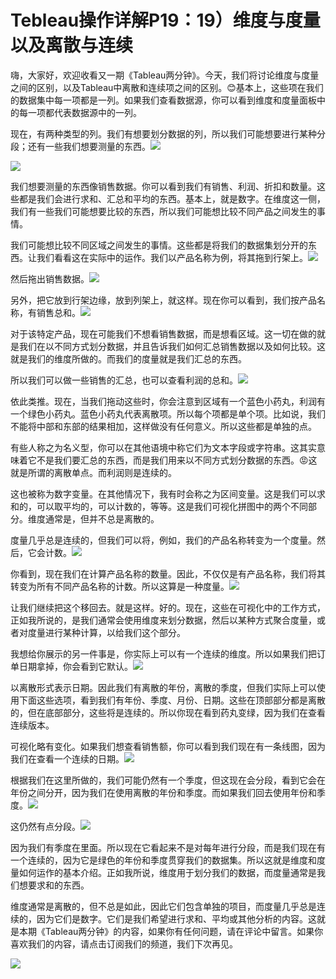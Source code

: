 # Tebleau操作详解P19：19）维度与度量以及离散与连续 

嗨，大家好，欢迎收看又一期《Tableau两分钟》。今天，我们将讨论维度与度量之间的区别，以及Tableau中离散和连续项之间的区别。😊基本上，这些项在我们的数据集中每一项都是一列。如果我们查看数据源，你可以看到维度和度量面板中的每一项都代表数据源中的一列。

现在，有两种类型的列。我们有想要划分数据的列，所以我们可能想要进行某种分段；还有一些我们想要测量的东西。![](img/eb9295e8ad3b4416cd7540e51d7be69d_1.png)

![](img/eb9295e8ad3b4416cd7540e51d7be69d_2.png)

我们想要测量的东西像销售数据。你可以看到我们有销售、利润、折扣和数量。这些都是我们会进行求和、汇总和平均的东西。基本上，就是数字。在维度这一侧，我们有一些我们可能想要比较的东西，所以我们可能想比较不同产品之间发生的事情。

我们可能想比较不同区域之间发生的事情。这些都是将我们的数据集划分开的东西。让我们看看这在实际中的运作。我们以产品名称为例，将其拖到行架上。![](img/eb9295e8ad3b4416cd7540e51d7be69d_4.png)

然后拖出销售数据。![](img/eb9295e8ad3b4416cd7540e51d7be69d_6.png)

另外，把它放到行架边缘，放到列架上，就这样。现在你可以看到，我们按产品名称，有销售总和。![](img/eb9295e8ad3b4416cd7540e51d7be69d_8.png)

对于该特定产品，现在可能我们不想看销售数据，而是想看区域。这一切在做的就是我们在以不同方式划分数据，并且告诉我们如何汇总销售数据以及如何比较。这就是我们的维度所做的。而我们的度量就是我们汇总的东西。

所以我们可以做一些销售的汇总，也可以查看利润的总和。![](img/eb9295e8ad3b4416cd7540e51d7be69d_10.png)

依此类推。现在，当我们拖动这些时，你会注意到区域有一个蓝色小药丸，利润有一个绿色小药丸。蓝色小药丸代表离散项。所以每个项都是单个项。比如说，我们不能将中部和东部的结果相加，这样做没有任何意义。所以这些都是单独的点。

有些人称之为名义型，你可以在其他语境中称它们为文本字段或字符串。这其实意味着它不是我们要汇总的东西，而是我们用来以不同方式划分数据的东西。😡这就是所谓的离散单点。而利润则是连续的。

这也被称为数字变量。在其他情况下，我有时会称之为区间变量。这是我们可以求和的，可以取平均的，可以计数的，等等。这是我们可视化拼图中的两个不同部分。维度通常是，但并不总是离散的。

度量几乎总是连续的，但我们可以将，例如，我们的产品名称转变为一个度量。然后，它会计数。![](img/eb9295e8ad3b4416cd7540e51d7be69d_12.png)

你看到，现在我们在计算产品名称的数量。因此，不仅仅是有产品名称，我们将其转变为所有不同产品名称的计数。所以这算是一种度量。![](img/eb9295e8ad3b4416cd7540e51d7be69d_14.png)

让我们继续把这个移回去。就是这样。好的。现在，这些在可视化中的工作方式，正如我所说的，是我们通常会使用维度来划分数据，然后以某种方式聚合度量，或者对度量进行某种计算，以给我们这个部分。

我想给你展示的另一件事是，你实际上可以有一个连续的维度。所以如果我们把订单日期拿掉，你会看到它默认。![](img/eb9295e8ad3b4416cd7540e51d7be69d_16.png)

以离散形式表示日期。因此我们有离散的年份，离散的季度，但我们实际上可以使用下面这些选项，看到我们有年份、季度、月份、日期。这些在顶部部分都是离散的，但在底部部分，这些将是连续的。所以你现在看到药丸变绿，因为我们在查看连续版本。

可视化略有变化。如果我们想查看销售额，你可以看到我们现在有一条线图，因为我们在查看一个连续的日期。![](img/eb9295e8ad3b4416cd7540e51d7be69d_18.png)

根据我们在这里所做的，我们可能仍然有一个季度，但这现在会分段，看到它会在年份之间分开，因为我们在使用离散的年份和季度。而如果我们回去使用年份和季度。![](img/eb9295e8ad3b4416cd7540e51d7be69d_20.png)

这仍然有点分段。![](img/eb9295e8ad3b4416cd7540e51d7be69d_22.png)

因为我们有季度在里面。所以现在它看起来不是对每年进行分段，而是我们现在有一个连续的，因为它是绿色的年份和季度贯穿我们的数据集。所以这就是维度和度量如何运作的基本介绍。正如我所说，维度用于划分我们的数据，而度量通常是我们想要求和的东西。

维度通常是离散的，但不总是如此，因此它们包含单独的项目，而度量几乎总是连续的，因为它们是数字。它们是我们希望进行求和、平均或其他分析的内容。这就是本期《Tableau两分钟》的内容，如果你有任何问题，请在评论中留言。如果你喜欢我们的内容，请点击订阅我们的频道，我们下次再见。

![](img/eb9295e8ad3b4416cd7540e51d7be69d_24.png)
